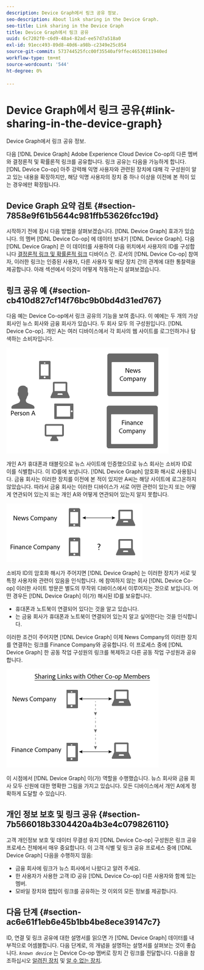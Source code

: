 ```yaml
---
description: Device Graph에서 링크 공유 정보.
seo-description: About link sharing in the Device Graph.
seo-title: Link sharing in the Device Graph
title: Device Graph에서 링크 공유
uuid: 6c7202f0-c6d9-48a4-82ad-ee57d7a518a0
exl-id: 91ecc493-89d8-40d6-a98b-c2349e25c854
source-git-commit: 573744525fcc00f35540af9ffec46530111940ed
workflow-type: tm+mt
source-wordcount: '544'
ht-degree: 0%

---
```


# Device Graph에서 링크 공유{#link-sharing-in-the-device-graph}

Device Graph에서 링크 공유 정보.

다음 [!DNL Device Graph] Adobe Experience Cloud Device Co-op의 다른 멤버와 결정론적 및 확률론적 링크를 공유합니다. 링크 공유는 다음을 가능하게 합니다. [!DNL Device Co-op] 아주 강력해 익명 사용자와 관련된 장치에 대해 각 구성원이 알고 있는 내용을 확장하지만, 해당 익명 사용자의 장치 중 하나 이상을 이전에 본 적이 있는 경우에만 확장됩니다.

## Device Graph 요약 검토 {#section-7858e9f61b5644c981ffb53626fcc19d}

시작하기 전에 잠시 다음 방법을 살펴보겠습니다. [!DNL Device Graph] 효과가 있습니다. 의 멤버 [!DNL Device Co-op] 에 데이터 보내기 [!DNL Device Graph]. 다음 [!DNL Device Graph] 은 이 데이터를 사용하여 다음 위치에서 사용자의 ID를 구성합니다 [결정론적 링크 및 확률론적 링크](../processes/links.md#concept-58bb7ab25f904f5f98d645e35205c931) 디바이스 간. 로서의 [!DNL Device Co-op] 참여자, 이러한 링크는 인증된 사용자, 다른 사용자 및 해당 장치 간의 관계에 대한 통찰력을 제공합니다. 아래 섹션에서 이것이 어떻게 작동하는지 살펴보겠습니다.

## 링크 공유 예 {#section-cb410d827cf14f76bc9b0bd4d31ed767}

다음 예는 Device Co-op에서 링크 공유의 기능을 보여 줍니다. 이 예에는 두 개의 가상 회사인 뉴스 회사와 금융 회사가 있습니다. 두 회사 모두 의 구성원입니다. [!DNL Device Co-op]. 개인 A는 여러 디바이스에서 각 회사의 웹 사이트를 로그인하거나 탐색하는 소비자입니다.

![](assets/share1.png)

개인 A가 휴대폰과 태블릿으로 뉴스 사이트에 인증했으므로 뉴스 회사는 소비자 ID로 이를 식별합니다. 이 ID를에 보냅니다. [!DNL Device Graph] 암호화 해시로 사용됩니다. 금융 회사는 이러한 장치를 이전에 본 적이 있지만 A씨는 해당 사이트에 로그온하지 않았습니다. 따라서 금융 회사는 이러한 디바이스가 서로 어떤 관련이 있는지 또는 어떻게 연관되어 있는지 또는 개인 A와 어떻게 연관되어 있는지 알지 못합니다.

![](assets/share2.png)

소비자 ID의 암호화 해시가 주어지면 [!DNL Device Graph] 는 이러한 장치가 서로 및 특정 사용자와 관련이 있음을 인식합니다. 에 참여하지 않는 회사 [!DNL Device Co-op] 이러한 사이트 방문은 별도의 무작위 디바이스에서 이루어지는 것으로 보입니다. 어떤 경우든 [!DNL Device Graph] 이(가) 해시된 ID를 보유합니다.

* 휴대폰과 노트북이 연결되어 있다는 것을 알고 있습니다.
* 는 금융 회사가 휴대폰과 노트북이 연결되어 있는지 알고 싶어한다는 것을 인식합니다.

이러한 조건이 주어지면 [!DNL Device Graph] 이제 News Company의 이러한 장치를 연결하는 링크를 Finance Company와 공유합니다. 이 프로세스 중에 [!DNL Device Graph] 한 공동 작업 구성원의 링크를 복제하고 다른 공동 작업 구성원과 공유합니다.

![](assets/share3.png)

이 시점에서 [!DNL Device Graph] 이(가) 역할을 수행했습니다. 뉴스 회사와 금융 회사 모두 신원에 대한 명확한 그림을 가지고 있습니다. 모든 디바이스에서 개인 A에게 정확하게 도달할 수 있습니다.

## 개인 정보 보호 및 링크 공유 {#section-7b566018b3304420a4b3e4c079826110}

고객 개인정보 보호 및 데이터 무결성 유지 [!DNL Device Co-op] 구성원은 링크 공유 프로세스 전체에서 매우 중요합니다. 이 고객 식별 및 링크 공유 프로세스 중에 [!DNL Device Graph] 다음을 수행하지 않음:

* 금융 회사에 링크가 뉴스 회사에서 나왔다고 알려 주세요.
* 한 사용자가 사용한 고객 ID 공유 [!DNL Device Co-op] 다른 사용자와 함께 있는 멤버.
* 모바일 장치와 랩탑이 링크를 공유하는 것 이외의 모든 정보를 제공합니다.

## 다음 단계 {#section-ac6e61f1eb6e45b1bb4be8ece39147c7}

ID, 연결 및 링크 공유에 대한 설명서를 읽으면 가 [!DNL Device Graph] 데이터를 내부적으로 어셈블합니다. 다음 단계로, 의 개념을 설명하는 설명서를 살펴보는 것이 좋습니다. *`known device`* 는 Device Co-op 멤버로 장치 간 링크를 전달합니다. 다음을 참조하십시오 [알려진 장치](../processes/known-device.md#concept-8e87c276819a48bfac5cef10b45216d1) 및 [알 수 없는 장치](../processes/unknown-device.md#concept-95090d341cdc4c22ba4319d79d8f6e40).
